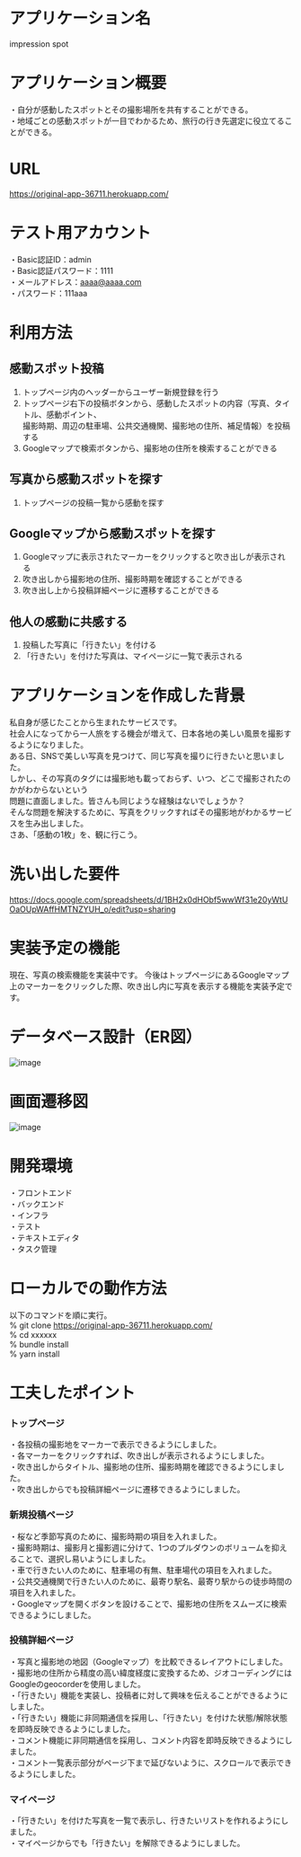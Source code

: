 # アプリケーション名
impression spot

# アプリケーション概要
・自分が感動したスポットとその撮影場所を共有することができる。<br>
・地域ごとの感動スポットが一目でわかるため、旅行の行き先選定に役立てることができる。

# URL
https://original-app-36711.herokuapp.com/

# テスト用アカウント
・Basic認証ID：admin<br>
・Basic認証パスワード：1111<br>
・メールアドレス：aaaa@aaaa.com<br>
・パスワード：111aaa

# 利用方法
## 感動スポット投稿
1. トップページ内のヘッダーからユーザー新規登録を行う<br>
2. トップページ右下の投稿ボタンから、感動したスポットの内容（写真、タイトル、感動ポイント、<br>
   撮影時期、周辺の駐車場、公共交通機関、撮影地の住所、補足情報）を投稿する<br>
3. Googleマップで検索ボタンから、撮影地の住所を検索することができる

## 写真から感動スポットを探す
1. トップページの投稿一覧から感動を探す

## Googleマップから感動スポットを探す
1. Googleマップに表示されたマーカーをクリックすると吹き出しが表示される<br>
2. 吹き出しから撮影地の住所、撮影時期を確認することができる<br>
3. 吹き出し上から投稿詳細ページに遷移することができる<br>

## 他人の感動に共感する
1. 投稿した写真に「行きたい」を付ける<br>
2. 「行きたい」を付けた写真は、マイページに一覧で表示される<br>

# アプリケーションを作成した背景
私自身が感じたことから生まれたサービスです。<br>
社会人になってから一人旅をする機会が増えて、日本各地の美しい風景を撮影するようになりました。<br>
ある日、SNSで美しい写真を見つけて、同じ写真を撮りに行きたいと思いました。<br>
しかし、その写真のタグには撮影地も載っておらず、いつ、どこで撮影されたのかがわからないという<br>
問題に直面しました。皆さんも同じような経験はないでしょうか？<br>
そんな問題を解決するために、写真をクリックすればその撮影地がわかるサービスを生み出しました。<br>
さあ、「感動の1枚」を、観に行こう。

# 洗い出した要件
https://docs.google.com/spreadsheets/d/1BH2x0dHObf5wwWf31e20yWtUOaOUpWAffHMTNZYUH_o/edit?usp=sharing

<!-- # 実装した機能についての画像やGIFおよびその説明 -->

# 実装予定の機能
現在、写真の検索機能を実装中です。
今後はトップページにあるGoogleマップ上のマーカーをクリックした際、吹き出し内に写真を表示する機能を実装予定です。

# データベース設計（ER図）
![image](https://user-images.githubusercontent.com/110531484/194309839-ffe7fea2-d531-4863-b1f3-98d5d8594fdc.png)

# 画面遷移図
![image](https://user-images.githubusercontent.com/110531484/194309384-ec87405f-dbea-4386-b4f1-ed90d33e101a.png) 

# 開発環境
・フロントエンド<br>
・バックエンド<br>
・インフラ<br>
・テスト<br>
・テキストエディタ<br>
・タスク管理<br>

# ローカルでの動作方法
以下のコマンドを順に実行。<br>
% git clone https://original-app-36711.herokuapp.com/<br>
% cd xxxxxx<br>
% bundle install<br>
% yarn install<br>

# 工夫したポイント
### トップページ
・各投稿の撮影地をマーカーで表示できるようにしました。<br>
・各マーカーをクリックすれば、吹き出しが表示されるようにしました。<br>
・吹き出しからタイトル、撮影地の住所、撮影時期を確認できるようにしました。<br>
・吹き出しからでも投稿詳細ページに遷移できるようにしました。<br>

### 新規投稿ページ
・桜など季節写真のために、撮影時期の項目を入れました。<br>
・撮影時期は、撮影月と撮影週に分けて、1つのプルダウンのボリュームを抑えることで、選択し易いようにしました。<br>
・車で行きたい人のために、駐車場の有無、駐車場代の項目を入れました。<br>
・公共交通機関で行きたい人のために、最寄り駅名、最寄り駅からの徒歩時間の項目を入れました。<br>
・Googleマップを開くボタンを設けることで、撮影地の住所をスムーズに検索できるようにしました。<br>

### 投稿詳細ページ
・写真と撮影地の地図（Googleマップ）を比較できるレイアウトにしました。<br>
・撮影地の住所から精度の高い緯度経度に変換するため、ジオコーディングにはGoogleのgeocorderを使用しました。<br>
・「行きたい」機能を実装し、投稿者に対して興味を伝えることができるようにしました。<br>
・「行きたい」機能に非同期通信を採用し、「行きたい」を付けた状態/解除状態を即時反映できるようにしました。<br>
・コメント機能に非同期通信を採用し、コメント内容を即時反映できるようにしました。<br>
・コメント一覧表示部分がページ下まで延びないように、スクロールで表示できるようにしました。<br>

### マイページ
・「行きたい」を付けた写真を一覧で表示し、行きたいリストを作れるようにしました。<br>
・マイページからでも「行きたい」を解除できるようにしました。<br>